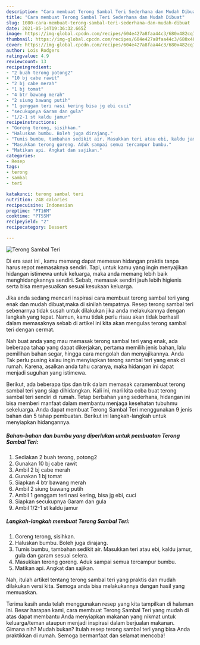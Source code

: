 ```yaml
---
description: "Cara membuat Terong Sambal Teri Sederhana dan Mudah Dibuat"
title: "Cara membuat Terong Sambal Teri Sederhana dan Mudah Dibuat"
slug: 1080-cara-membuat-terong-sambal-teri-sederhana-dan-mudah-dibuat
date: 2021-05-14T19:36:32.665Z
image: https://img-global.cpcdn.com/recipes/604e427a8faa44c3/680x482cq70/terong-sambal-teri-foto-resep-utama.jpg
thumbnail: https://img-global.cpcdn.com/recipes/604e427a8faa44c3/680x482cq70/terong-sambal-teri-foto-resep-utama.jpg
cover: https://img-global.cpcdn.com/recipes/604e427a8faa44c3/680x482cq70/terong-sambal-teri-foto-resep-utama.jpg
author: Lois Rodgers
ratingvalue: 4.9
reviewcount: 13
recipeingredient:
- "2 buah terong potong2"
- "10 bj cabe rawit"
- "2 bj cabe merah"
- "1 bj tomat"
- "4 btr bawang merah"
- "2 siung bawang putih"
- "1 genggam teri nasi kering bisa jg ebi cuci"
- "secukupnya Garam dan gula"
- "1/2-1 st kaldu jamur"
recipeinstructions:
- "Goreng terong, sisihkan."
- "Haluskan bumbu. Boleh juga dirajang."
- "Tumis bumbu, tambahan sedikit air. Masukkan teri atau ebi, kaldu jamur, gula dan garam sesuai selera."
- "Masukkan terong goreng. Aduk sampai semua tercampur bumbu."
- "Matikan api. Angkat dan sajikan."
categories:
- Resep
tags:
- terong
- sambal
- teri

katakunci: terong sambal teri 
nutrition: 248 calories
recipecuisine: Indonesian
preptime: "PT16M"
cooktime: "PT55M"
recipeyield: "2"
recipecategory: Dessert

---
```



![Terong Sambal Teri](https://img-global.cpcdn.com/recipes/604e427a8faa44c3/680x482cq70/terong-sambal-teri-foto-resep-utama.jpg)

Di era  saat ini , kamu memang dapat memesan hidangan praktis tanpa harus repot memasaknya sendiri. Tapi, untuk kamu yang ingin menyajikan hidangan istimewa untuk keluarga, maka anda memang lebih baik menghidangkannya sendiri. Sebab, memasak sendiri jauh lebih higienis serta bisa menyesuaikan sesuai kesukaan keluarga.

Jika anda sedang mencari inspirasi cara membuat terong sambal teri yang enak dan mudah dibuat,maka di sinilah tempatnya. Resep terong sambal teri  sebenarnya tidak susah untuk dilakukan jika anda melakukannya dengan langkah yang tepat. Namun, kamu tidak perlu risau akan tidak berhasil dalam memasaknya 
sebab di artikel ini kita akan mengulas terong sambal teri dengan cermat.  



Nah buat anda yang mau memasak terong sambal teri yang enak, ada beberapa tahap yang dapat dikerjakan, pertama memilih jenis bahan, lalu pemilihan bahan segar, hingga cara mengolah dan menyajikannya. Anda Tak perlu pusing kalau ingin menyiapkan terong sambal teri yang enak di rumah. Karena, asalkan anda  tahu caranya, maka hidangan ini dapat menjadi suguhan yang istimewa.

Berikut, ada beberapa tips dan trik dalam memasak caramembuat terong sambal teri yang siap dihidangkan. Kali ini, mari kita coba buat terong sambal teri sendiri di rumah. Tetap berbahan yang sederhana, hidangan ini bisa memberi manfaat dalam membantu menjaga kesehatan tubuhmu sekeluarga. Anda dapat membuat Terong Sambal Teri menggunakan 9 jenis bahan dan 5 tahap pembuatan. Berikut ini langkah-langkah untuk menyiapkan hidangannya.

<!--inarticleads1-->

##### Bahan-bahan dan bumbu yang diperlukan untuk pembuatan Terong Sambal Teri:

1. Sediakan 2 buah terong, potong2
1. Gunakan 10 bj cabe rawit
1. Ambil 2 bj cabe merah
1. Gunakan 1 bj tomat
1. Siapkan 4 btr bawang merah
1. Ambil 2 siung bawang putih
1. Ambil 1 genggam teri nasi kering, bisa jg ebi, cuci
1. Siapkan secukupnya Garam dan gula
1. Ambil 1/2-1 st kaldu jamur




<!--inarticleads2-->

##### Langkah-langkah membuat Terong Sambal Teri:

1. Goreng terong, sisihkan.
1. Haluskan bumbu. Boleh juga dirajang.
1. Tumis bumbu, tambahan sedikit air. Masukkan teri atau ebi, kaldu jamur, gula dan garam sesuai selera.
1. Masukkan terong goreng. Aduk sampai semua tercampur bumbu.
1. Matikan api. Angkat dan sajikan.




Nah, itulah artikel tentang  terong sambal teri  yang praktis dan mudah dilakukan versi kita. Semoga anda bisa melakukannya dengan hasil yang memuaskan. 

Terima kasih anda telah menggunakan resep yang kita tampilkan di halaman ini. Besar harapan kami, cara membuat  Terong Sambal Teri yang mudah di atas dapat membantu Anda menyiapkan makanan yang nikmat untuk keluarga/teman ataupun menjadi inspirasi dalam berjualan makanan. Gimana nih? Mudah bukan? Itulah resep terong sambal teri yang bisa Anda praktikkan di rumah. Semoga bermanfaat dan selamat mencoba!

